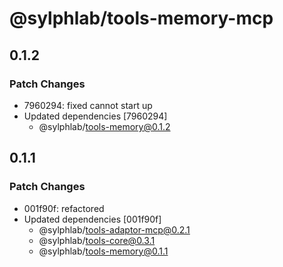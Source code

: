 # @sylphlab/tools-memory-mcp

## 0.1.2

### Patch Changes

- 7960294: fixed cannot start up
- Updated dependencies [7960294]
  - @sylphlab/tools-memory@0.1.2

## 0.1.1

### Patch Changes

- 001f90f: refactored
- Updated dependencies [001f90f]
  - @sylphlab/tools-adaptor-mcp@0.2.1
  - @sylphlab/tools-core@0.3.1
  - @sylphlab/tools-memory@0.1.1

